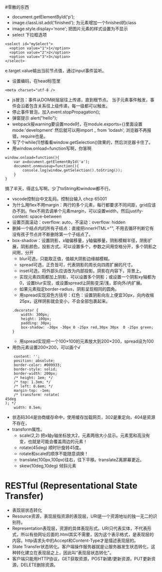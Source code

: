 #零散的东西
- document.getElementById('p');
- image.classList.add('finished'); 为元素增加一个finished的class
- image.style.display='none'; 把图片元素的样式设置为不显示
- select 下拉框选项
```
<select id="mySelect">
  <option value="1">1</option>
  <option value="2">2</option>
  <option value="3">3</option>
</select>
```
e.target.value输出当前节点值，通过input事件监听。
- 设置编码，在head标签里
```
<meta charset="utf-8 />
```
- js冒泡：事件从DOM树层层往上传递，直到根节点。
当子元素事件触发，事件会沿着包含关系往上级传递，每一级都可以触发。
- 停止事件冒泡，加入event.stopPropagation();
- 弹窗提示 alert("hello");
- webpack报warning要设置mode时，在module.exports={}里面设置mode:'development'
然后就可以用import _ from 'lodash', 浏览器不再报错，require也是。
- 写了个while(1)想看看window.getSelection()效果的，然后浏览器卡住了。
- 用window.onload=function写啊，你笨啊
```
window.onload=function(){
    var a=document.getElementById('a');
    document.onmouseup=function(){
        console.log(window.getSelection().toString());
    }
}
```
搞了半天，得这么写啊。少了toString和window都不行。
- vscode控制台中文乱码，控制台输入 chcp 65001
- 为什么用flex不用margin：两行的多个元素，每行都要求不同间距，grid应该办不到。flex不用去调单个元素margin，可以设置width，然后justify-content: space-between
- 设置页面滚动：overflow: auto，不滚动：overflow: hidden
- 删掉一个结点内的所有子结点：直接把innerHTML="", 不用去循环判断它有没有孩子节点并不断删除第一个子结点了。
- box-shadow：设置阴影，x轴偏移量，y轴偏移量，阴影模糊半径，阴影扩展，阴影颜色，投影方式。可以设置多个，参数之间用空格分开，多个阴影之间用，分开
	- blur可选，只能取正值，值越大阴影边缘越模糊。
	- spread可选，正负皆可，代表阴影的周长向四周扩展的尺寸。
	- inset可选，将外部头应该改为内部投影。阴影在内容下，背景上。
	- 实现元素四周都加上阴影，可以设置多个阴影；或设置一个阴影xy轴都为0，设置blur实现，或设置spread让阴影变深/浅，即向外/内扩展。
	- 如果元素指定border-radius，阴影呈现相同的圆角。
	- 用spread实现双色方括号：红色：设置阴影向左上便宜30px，向内收缩25px，这样阴影就会变小，不会全部包裹起来。
	```
	.decorator {
		width: 300px;
		height: 100px;
		padding: 30px;
		box-shadow: -30px -30px 0 -25px red,30px 30px  0 -25px green; 
	}
	```
	- 用spread实现把一个100×100的元素放大到200×200，spread设为100
- 用伪元素设置200×200，可以画个√
```
    content: '';
    position: absolute;
    border-color: #009933;
    border-style: solid;
    border-width: 200px;
    /* height: 1em; */
    /* top: 1.3em; */
    /* left: 0.6em; */
    margin-top: -1em;
    /* transform: rotate(
45deg
); */
    width: 0.5em;
```
- 状态码304是协商缓存命中，使用缓存加载网页，302是重定向，404是资源不存在，
- transform属性。
    - scale(2,2) 把x轴y轴坐标放大2，元素两倍大小显示。元素宽和高没有变，也就是可能会覆盖周边的元素！
    - rotate(45deg) 顺时针旋转45度。
    - rotate和scale的顺序不能随意调换！
    - translate(100px,100px)往右，往下平移。translateZ离屏幕更近。
    - skew(10deg,10deg) 倾斜元素

# RESTful (Representational State Transfer)
- 表现层状态转化
- Resource资源，表现层指资源的表现层，URI是一个资源地址的独一无二的识别符。
- Representation表现层，资源的具体表现形式。URI只代表实体，不代表形式，所以有些网址后面的.html其实不需要，因为这个表示格式，是表现层的内容。http请求头中的Accept和Content-Type才是描述表现层的。
- State Transfer状态转化。客户端操作服务器就是让服务器发生状态转化，这种转化建立在表现层之上，因此叫“表现层状态转化”。
- 客户端只能用HTTP协议，GET获取资源，POST新建/更新资源，PUT更新资源，DELETE删除资源。
